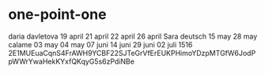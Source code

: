# one-point-one
daria davletova
19 april
21 april
22 april
26 april
Sara deutsch 
15 may 
28 may
calame
03 may
04 may 
07 juni
14 juni
29 juni 
02 juli
1516 2E1MUEuaCqnS4FrAWH9YCBF22SJTeGrVfErEUKPHimoYDzpMTGfW6JodPpWWrYwaHekKYxfQKqyG5s6zPdiNBe

